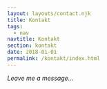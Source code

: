 ```yaml
---
layout: layouts/contact.njk
title: Kontakt
tags:
  - nav
navtitle: Kontakt
section: kontakt
date: 2018-01-01
permalink: /kontakt/index.html
---
```

*Leave me a message...*